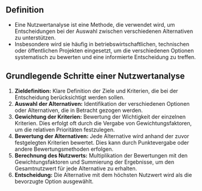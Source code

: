 ## Definition
- Eine Nutzwertanalyse ist eine Methode, die verwendet wird, um Entscheidungen bei der Auswahl zwischen verschiedenen Alternativen zu unterstützen.
- Insbesondere wird sie häufig in betriebswirtschaftlichen, technischen oder öffentlichen Projekten eingesetzt, um die verschiedenen Optionen systematisch zu bewerten und eine informierte Entscheidung zu treffen.

## Grundlegende Schritte einer Nutzwertanalyse

1. **Zieldefinition:** Klare Definition der Ziele und Kriterien, die bei der Entscheidung berücksichtigt werden sollen.
2. **Auswahl der Alternativen:** Identifikation der verschiedenen Optionen oder Alternativen, die in Betracht gezogen werden.
3. **Gewichtung der Kriterien:** Bewertung der Wichtigkeit der einzelnen Kriterien. Dies erfolgt oft durch die Vergabe von Gewichtungsfaktoren, um die relativen Prioritäten festzulegen.
4. **Bewertung der Alternativen:** Jede Alternative wird anhand der zuvor festgelegten Kriterien bewertet. Dies kann durch Punktevergabe oder andere Bewertungsmethoden erfolgen.
5. **Berechnung des Nutzwerts:** Multiplikation der Bewertungen mit den Gewichtungsfaktoren und Summierung der Ergebnisse, um den Gesamtnutzwert für jede Alternative zu erhalten.
6. **Entscheidung:** Die Alternative mit dem höchsten Nutzwert wird als die bevorzugte Option ausgewählt.
